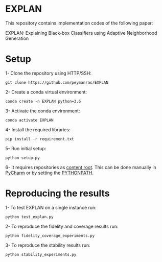 # EXPLAN

This repository contains implementation codes of the following paper:

EXPLAN: Explaining Black-box Classifiers using Adaptive Neighborhood Generation

# Setup
1- Clone the repository using HTTP/SSH:
```
git clone https://github.com/peymanras/EXPLAN

```
2- Create a conda virtual environment:
```
conda create -n EXPLAN python=3.6

```
3- Activate the conda environment: 
```
conda activate EXPLAN

```
4- Install the required libraries:
```
pip install -r requirement.txt

```
5- Run initial setup:
```
python setup.py
```
6- It requires repositories as [content root](https://git-scm.com/book/en/v2/Git-Tools-Submodules). This can be done manually in [PyCharm](https://www.jetbrains.com/help/pycharm/configuring-content-roots.html) or by setting the [PYTHONPATH](https://bic-berkeley.github.io/psych-214-fall-2016/using_pythonpath.html).


# Reproducing the results
1- To test EXPLAN on a single instance run:
```
python test_explan.py
```
2- To reproduce the fidelity and coverage results run:
```
python fidelity_coverage_experiments.py
```

3- To reproduce the stability results run:
```
python stability_experiments.py
```




